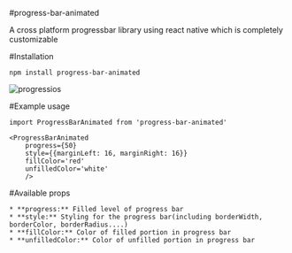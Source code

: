 #progress-bar-animated

A cross platform progressbar library using react native which is completely customizable

#Installation

	npm install progress-bar-animated

![progressios](https://cloud.githubusercontent.com/assets/13211441/17270661/d8986d8a-5685-11e6-8972-9eb475af5689.gif)

#Example usage

	import ProgressBarAnimated from 'progress-bar-animated'

	<ProgressBarAnimated 
		progress={50} 
		style={{marginLeft: 16, marginRight: 16}}
		fillColor='red'
		unfilledColor='white'
		/>

#Available props

	* **progress:** Filled level of progress bar
	* **style:** Styling for the progress bar(including borderWidth, borderColor, borderRadius....)
	* **fillColor:** Color of filled portion in progress bar
	* **unfilledColor:** Color of unfilled portion in progress bar 	